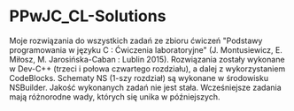 # PPwJC_CL-Solutions
Moje rozwiązania do wszystkich zadań zе zbioru ćwiczeń "Podstawy programowania w języku C : Ćwiczenia laboratoryjne" (J. Montusiewicz, E. Miłosz, M. Jarosińska-Caban : Lublin 2015).
Rozwiązania zostały wykonane w Dev-C++ (trzeci i połowa czwartego rozdziału), a dalej z wykorzystaniem CodeBlocks. Schematy NS (1-szy rozdział) są wykonane w środowisku NSBuilder.
Jakość wykonanych zadań nie jest stała. Wcześniejsze zadania mają różnorodne wady, których się unika w późniejszych.
